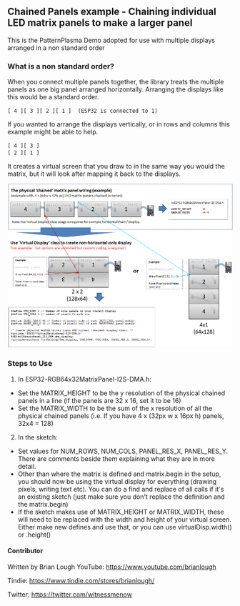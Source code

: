 ## Chained Panels example - Chaining individual LED matrix panels to make a larger panel ##

This is the PatternPlasma Demo adopted for use with multiple
displays arranged in a non standard order

### What is a non standard order? ###

When you connect multiple panels together, the library treats the
multiple panels as one big panel arranged horizontally. Arranging
the displays like this would be a standard order.
```
[ 4 ][ 3 ][ 2 ][ 1 ]  (ESP32 is connected to 1)
```

If you wanted to arrange the displays vertically, or in rows and 
columns this example might be able to help.
```
[ 4 ][ 3 ]
[ 2 ][ 1 ]
```

It creates a virtual screen that you draw to in the same way you would
the matrix, but it will look after mapping it back to the displays.

![Nothing better than a PowerPoint slide to explain](VirtualDisplay.png)

### Steps to Use ###

1) In ESP32-RGB64x32MatrixPanel-I2S-DMA.h:

- Set the MATRIX_HEIGHT to be the y resolution of the physical chained panels in a line (if the panels are 32 x 16, set it to be 16)
- Set the MATRIX_WIDTH to be the sum of the x resolution of all the physical chained panels (i.e. If you have 4 x (32px w x 16px h) panels, 32x4 = 128) 

2) In the sketch:

- Set values for NUM_ROWS, NUM_COLS, PANEL_RES_X, PANEL_RES_Y. There are comments beside them
explaining what they are in more detail.
- Other than where the matrix is defined and matrix.begin in the setup, you should now be using the virtual display
for everything (drawing pixels, writing text etc). You can do a find and replace of all calls if it's an existing sketch
(just make sure you don't replace the definition and the matrix.begin)
- If the sketch makes use of MATRIX_HEIGHT or MATRIX_WIDTH, these will need to be replaced with the width and height
of your virtual screen. Either make new defines and use that, or you can use virtualDisp.width() or .height()

#### Contributor ####
Written by Brian Lough
YouTube: https://www.youtube.com/brianlough

Tindie: https://www.tindie.com/stores/brianlough/

Twitter: https://twitter.com/witnessmenow
